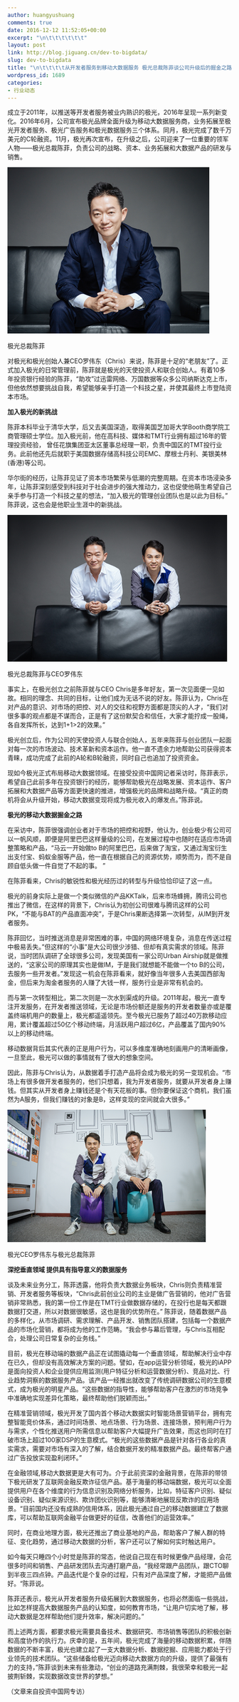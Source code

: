 ```yaml
---
author: huangyushuang
comments: true
date: 2016-12-12 11:52:05+00:00
excerpt: "\n\t\t\t\t\t\t"
layout: post
link: http://blog.jiguang.cn/dev-to-bigdata/
slug: dev-to-bigdata
title: "\n\t\t\t\t从开发者服务到移动大数据服务 极光总裁陈菲谈公司升级后的掘金之路\t\t"
wordpress_id: 1689
categories:
- 行业动态
---
```



				

成立于2011年，以推送等开发者服务被业内熟识的极光，2016年呈现一系列新变化。2016年6月，公司宣布极光品牌全面升级为移动大数据服务商，业务拓展至极光开发者服务、极光广告服务和极光数据服务三个体系。同月，极光完成了数千万美元的C轮融资。11月，极光再次宣布，在升级之后，公司迎来了一位重要的领军人物——极光总裁陈菲，负责公司的战略、资本、业务拓展和大数据产品的研发与销售。




[![14815281621](/images/2016/12/14815281621.png)](/images/2016/12/14815281621.png)




极光总裁陈菲




对极光和极光创始人兼CEO罗伟东（Chris）来说，陈菲是十足的“老朋友”了。正式加入极光的日常管理前，陈菲就是极光的天使投资人和联合创始人。有着10多年投资银行经验的陈菲，“助攻”过迅雷网络、万国数据等众多公司纳斯达克上市，但他依然想要挑战自我，希望能够亲手打造一个科技之星，并使其最终上市登陆资本市场。




**加入极光的新挑战**




陈菲本科毕业于清华大学，后又去美国深造，取得美国芝加哥大学Booth商学院工商管理硕士学位。加入极光前，他在高科技、媒体和TMT行业拥有超过16年的管理投资经验， 曾任花旗集团亚太区董事总经理一职，负责中国区的TMT投行业务。此前他还先后就职于美国数据存储高科技公司EMC、摩根士丹利、美银美林(香港)等公司。




华尔街的经历，让陈菲见证了资本市场繁荣与低潮的完整周期。在资本市场浸染多年，让陈菲深刻感受到科技对于社会进步的强大推动力，这也促使他萌生希望自己亲手参与打造一个科技之星的想法，“加入极光的管理创业团队也是以此为目标。” 陈菲说，这也会是他职业生涯中的新挑战。




[![14815284161](/images/2016/12/14815284161.png)](/images/2016/12/14815284161.png)




极光总裁陈菲与CEO罗伟东




事实上，在极光创立之前陈菲就与CEO Chris是多年好友，第一次见面便一见如故。相同的理念、共同的目标，让他们成为无话不说的好友。陈菲认为，Chris在对产品的意识、对市场的把控、对人的交往和视野方面都是顶尖的人才，“我们对很多事的观点都是不谋而合，正是有了这份默契合和信任，大家才能拧成一股绳，各自发挥所长，达到1+1>2的效果。”




极光创立后，作为公司的天使投资人与联合创始人，五年来陈菲与创业团队一起面对每一次的市场波动、技术革新和资本运作。他一直不遗余力地帮助公司获得资本青睐，成功完成了此前的A轮和B轮融资，同时自己也追加了投资资金。




现如今极光正式布局移动大数据领域。在接受投资中国网记者采访时，陈菲表示，希望自己此前多年在投资银行的经历，能够帮助极光在战略发展、资本运作、客户拓展和大数据产品等方面更快速的推进，增强极光的品牌和战略升级。“真正的商机将会从升级开始，移动大数据变现将成为极光收入的爆发点。”陈菲说。




**极光的移动大数据掘金之路**




在采访中，陈菲很强调创业者对于市场的把控和视野，他认为，创业极少有公司可以一帆风顺，即便是阿里巴巴这样量级的公司，在发展过程中也随时在适应市场调整策略和产品，“马云一开始做to B的阿里巴巴，后来做了淘宝，又通过淘宝衍生出支付宝、蚂蚁金服等产品，他一直在根据自己的资源优势，顺势而为，而不是自顾自低头做一件自觉了不起的事。 ”




在陈菲看来，Chris的敏锐性和极光经历过的转型与升级恰恰印证了这一点。




极光的前身实际上是做一个类似微信的产品KKTalk，后来市场蜂拥，腾讯公司也推出了微信，在这样的背景下，Chris认为初创公司很难与腾讯这样的公司PK，“不能与BAT的产品直面冲突”，于是Chris果断选择第一次转型，从IM到开发者服务。




陈菲回忆，当时推送消息是非常困难的事，中国的网络环境复杂，消息在传送过程中极易丢失。”但这样的“小事”是大公司很少涉猎、但却有真实需求的领域。陈菲说，当时团队调研了全球很多公司，发现美国有一家公司Urban Airship就是做推送的，“这家公司的原理其实也是做IM，于是我们就想能不能做一个to B的公司，去服务一些开发者。”发现这一机会在陈菲看来，就好像当年很多人去美国西部淘金，但后来为淘金者服务的人赚了大钱一样，服务行业是非常有机会的。




而与第一次转型相比，第二次则是一次水到渠成的升级。2011年起，极光一直专注开发服务，在开发者推送领域，无论是市场份额还是服务的开发者数量亦或是覆盖终端机用户的数量上，极光都遥遥领先。至今极光已服务了超过40万款移动应用，累计覆盖超过50亿个移动终端，月活跃用户超过6亿，产品覆盖了国内90%以上的移动终端。




移动数据背后其实代表的正是用户行为，可以多维度准确地刻画用户的清晰画像，一旦至此，极光可以做的事情就有了很大的想象空间。




因此，陈菲与Chris认为，从数据着手打造产品将会成为极光的另一变现机会。“市场上有很多做开发者服务的，他们只想着，我为开发者服务，就要从开发者身上赚钱。但其实从开发者身上赚钱还是个有天花板的事。但你要保证这个商机，我们虽然为A服务，但我们赚钱的对象是B，这样变现的空间就会大很多。”




[![14815283361](/images/2016/12/14815283361.png)](/images/2016/12/14815283361.png)




极光CEO罗伟东与极光总裁陈菲




**深挖垂直领域 提供具有指导意义的数据服务**




谈及未来业务分工，陈菲透露，他将负责大数据业务板块，Chris则负责精准营销、开发者服务等板块，“Chris此前创业公司的主业是做广告营销的，他对广告营销非常熟悉，我的第一份工作是在TMT行业做数据存储的，在投行也是每天都跟数据打交道，所以对数据很敏感，这也是我的优势所在。” 陈菲说，随着数据产品的多样化，从市场调研、需求理解、产品开发、销售团队搭建，包括每一个数据产品的市场化营销，都将成为他的工作范畴。“我会参与幕后管理，与Chris互相配合，处理公司日常复杂的业务线。”




目前，极光在移动端的数据产品正在试图撬动每一个垂直领域，帮助解决行业中存在已久，但却没有高效解决方案的问题。譬如，在app运营分析领域，极光的iAPP是面向投资人和企业提供应用监测(用户特征分析和运营数据分析)、竞品对比、行业趋势洞察的数据服务产品。该产品一经推出就改变了传统调研数据公司的生意模式，成为极光的明星产品。“这些数据的指导性，能够帮助客户在激烈的市场竞争中准确地实现差异化策略，最终帮助他们脱颖而出。”




在精准营销领域，极光开发了国内首个移动大数据实时智能场景营销平台，拥有完整智能竞价体系，通过时间场景、地点场景、行为场景、连接场景，预判用户行为与需求，个性化推送用户所需信息以帮助客户大幅提升广告效果，而这也同时在打破市场上超过100家DSP的生意模式。“极光的这些数据产品是针对各行各业的真实需求，需要对市场有深入的了解，结合数据开发的精准数据产品。最终帮客户通过广告投放实现盈利闭环。”




在金融领域,移动大数据更是大有可为。介于此前资深的金融背景，在陈菲的带领下极光研发了互联网金融反欺诈征信产品。基于海量的移动端数据，极光可以全面提供用户在各个维度的行为信息识别及网络分析服务，比如，特征客户识别、疑似设备识别、疑似来源识别、欺诈团伙识别等，能够清晰地展现反欺诈的应用场景。“目前国内还没有成熟的信用体系，因此极光通过自己的移动数据建立了数据库，可以帮助互联网金融平台做更好的征信，改善他们的运营效率。”




同时，在商业地理方面，极光还推出了商业基地的产品，帮助客户了解人群的特征、变化趋势，通过移动大数据的分析，客户还可以了解如何实时触达用户。




如今每天只睡四个小时觉是陈菲的常态，他说自己现在有时候更像产品经理，会花很多时间和销售、产品研发团队去沟通打磨产品，“我经常跟产品团队，跟CTO聊到半夜三四点钟。产品迭代是个复杂的过程，只有对产品深度了解，才能把产品做好。“陈菲说。




陈菲还表示，极光从开发者服务升级拓展到大数据服务，也将必然面临一些挑战，比如怎样提高大数据服务产品的认知度，如何教育市场，“让用户切实地了解，移动大数据是怎样帮助他们提升效率，解决问题的。”




而上述两方面，都要求极光需要具备技术、数据研究、市场销售等团队的积极创新和高度协作的执行力。庆幸的是，五年间，极光完成了海量的移动数据积累，伴随数据的不断丰富，极光也建立起了一支大数据分析、数据挖掘、应用能力都处于行业领先的技术团队。“这些储备给极光迈向移动大数据方向的升级，提供了最强有力的支持，”陈菲谈到未来有些激动，“创业的道路充满荆棘，我很荣幸和极光一起披荆斩棘，实现数据改变世界的梦想。”




（文章来自投资中国网专访）

		
